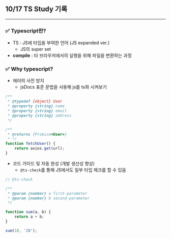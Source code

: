 ## 10/17 TS Study 기록
---
### ✅ Typescript란?
- TS : JS에 타입을 부여한 언어 (JS expanded ver.)
    - JS의 super set
- **compile** : 타 브라우저에서의 실행을 위해 파일을 변환하는 과정

### ✅ Why typescript?
- 에러의 사전 방지
    - jsDocs 표준 문법을 사용해 js를 ts화 시켜보기
```js
/**
 * @typedef {object} User
 * @property {string} name
 * @property {string} email
 * @property {string} address
 */

/** 
 * @returns {Promise<User>} 
 * */
function fetchUser() {
    return axios.get(url);
}
```
- 코드 가이드 및 자동 완성 (개발 생산성 향상)
    - `@ts-check`를 통해 JS에서도 일부 타입 체크를 할 수 있음
```js
// @ts-check

/**
 * @param {number} a first-parameter
 * @param {number} b second-parameter
 */

function sum(a, b) {
    return a + b;
}

sum(10, '20');
```